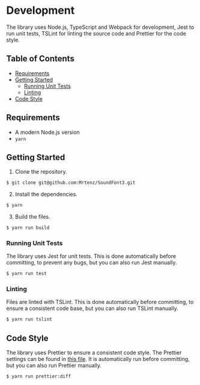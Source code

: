 # Development

The library uses Node.js, TypeScript and Webpack for development, Jest to run unit tests, TSLint for linting the source code and Prettier for the code style.

## Table of Contents

* [Requirements](#requirements)
* [Getting Started](#getting-started)
  * [Running Unit Tests](#running-unit-tests)
  * [Linting](#linting)
* [Code Style](#code-style)

## Requirements

* A modern Node.js version
* `yarn`

## Getting Started

1. Clone the repository.

  ```bash
  $ git clone git@github.com:Mrtenz/SoundFont3.git
  ```
  
2. Install the dependencies.

  ```bash
  $ yarn
  ```

3. Build the files.

  ```bash
  $ yarn run build
  ```

### Running Unit Tests

The library uses Jest for unit tests. This is done automatically before committing, to prevent any bugs, but you can also run Jest manually.

```bash
$ yarn run test
```

### Linting

Files are linted with TSLint. This is done automatically before committing, to ensure a consistent code base, but you can also run TSLint manually.

```bash
$ yarn run tslint
```

## Code Style

The library uses Prettier to ensure a consistent code style. The Prettier settings can be found in [this file](https://github.com/Mrtenz/SoundFont3/blob/master/.prettierrc). It is automatically run before committing, but you can also run Prettier manually.

```bash
$ yarn run prettier:diff
```
